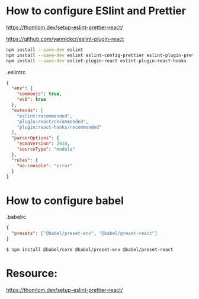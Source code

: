 # How to configure ESlint and Prettier

https://thomlom.dev/setup-eslint-prettier-react/

https://github.com/yannickcr/eslint-plugin-react

```bash
npm install --save-dev eslint
npm install --save-dev eslint eslint-config-prettier eslint-plugin-prettier
npm install --save-dev eslint-plugin-react eslint-plugin-react-hooks
```

.eslintrc

```json
{
  "env": {
    "commonjs": true,
    "es6": true
  },
  "extends": [
    "eslint:recommended",
    "plugin:react/recommended",
    "plugin:react-hooks/recommended"
  ],
  "parserOptions": {
    "ecmaVersion": 2018,
    "sourceType": "module"
  },
  "rules": {
    "no-console": "error"
  }
}
```

# How to configure babel

.babelrc

```json
{
  "presets": ["@babel/preset-env", "@babel/preset-react"]
}
```

```bash
$ npm install @babel/core @babel/preset-env @babel/preset-react
```

# Resource:

https://thomlom.dev/setup-eslint-prettier-react/
